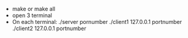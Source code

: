 + make or make all 
+ open 3 terminal
+ On each terminal:
    ./server pornumber
    ./client1 127.0.0.1 portnumber
    ./client2 127.0.0.1 portnumber
